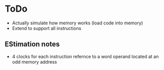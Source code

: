 # ToDo 
* Actually simulate how memory works (load code into memory)
* Extend to support all instructions


## EStimation notes

* 4 clocks for each instruction refernce to a word operand located at an odd memory address
